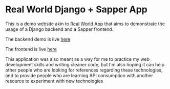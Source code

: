 # Real World Django + Sapper App

This is a demo website akin to [Real World App](https://github.com/gothinkster/realworld) that aims to demonstrate the usage of a Django backend and a Sapper frontend.

The backend demo is live [here](https://federicovarela.pythonanywhere.com/)

The frontend is live [here](https://federicovarela.herokuapp.com/)

This application was also meant as a way for me to practice my web development skills and writing cleaner code, but I'm also hoping it can help other people who are looking for references regarding these technologies, and to provide people who are learning API consumption with another resource to experiment with new technologies 
